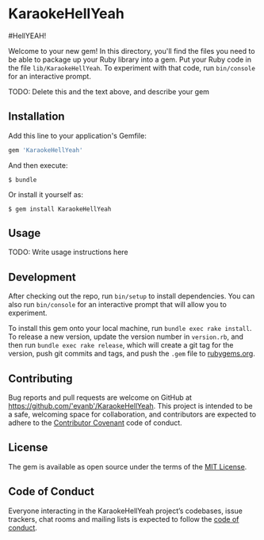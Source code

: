 # KaraokeHellYeah
#HellYEAH!

Welcome to your new gem! In this directory, you'll find the files you need to be able to package up your Ruby library into a gem. Put your Ruby code in the file `lib/KaraokeHellYeah`. To experiment with that code, run `bin/console` for an interactive prompt.

TODO: Delete this and the text above, and describe your gem

## Installation

Add this line to your application's Gemfile:

```ruby
gem 'KaraokeHellYeah'
```

And then execute:

    $ bundle

Or install it yourself as:

    $ gem install KaraokeHellYeah

## Usage

TODO: Write usage instructions here

## Development

After checking out the repo, run `bin/setup` to install dependencies. You can also run `bin/console` for an interactive prompt that will allow you to experiment.

To install this gem onto your local machine, run `bundle exec rake install`. To release a new version, update the version number in `version.rb`, and then run `bundle exec rake release`, which will create a git tag for the version, push git commits and tags, and push the `.gem` file to [rubygems.org](https://rubygems.org).

## Contributing

Bug reports and pull requests are welcome on GitHub at https://github.com/'evanb'/KaraokeHellYeah. This project is intended to be a safe, welcoming space for collaboration, and contributors are expected to adhere to the [Contributor Covenant](http://contributor-covenant.org) code of conduct.

## License

The gem is available as open source under the terms of the [MIT License](https://opensource.org/licenses/MIT).

## Code of Conduct

Everyone interacting in the KaraokeHellYeah project’s codebases, issue trackers, chat rooms and mailing lists is expected to follow the [code of conduct](https://github.com/'evanb'/KaraokeHellYeah/blob/master/CODE_OF_CONDUCT.md).
